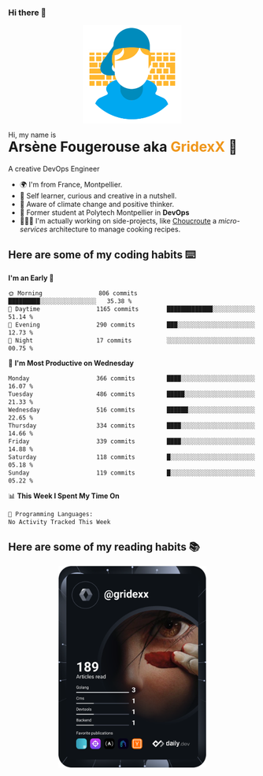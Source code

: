 ### Hi there 👋

<!--
**GridexX/gridexx** is a ✨ _special_ ✨ repository because its `README.md` (this file) appears on your GitHub profile.

Here are some ideas to get you started:

- 🔭 I’m currently working on ...
- 🌱 I’m currently learning ...
- 👯 I’m looking to collaborate on ...
- 🤔 I’m looking for help with ...
- 💬 Ask me about ...
- 📫 How to reach me: ...
- 😄 Pronouns: ...
- ⚡ Fun fact: ...
-->


<!-- Header -->
<div align="center">
  <img align="center" src="./images/user_profile.png" width="200">
</div>
<p>Hi, my name is</p> 
<h1 style="margin-top:-15px">Arsène Fougerouse aka <span style="color:#ef961a">GridexX</span> 👋</h1>

A creative DevOps Engineer

- 🌍 I'm from France, Montpellier.
- 🎨 Self learner, curious and creative in a nutshell. 
- 🌱 Aware of climate change and positive thinker.
- 📕 Former student at Polytech Montpellier in **DevOps**
- 👨🏻‍💻 I'm actually working on side-projects, like [Choucroute](https://github.com/choucroute-orga) a *micro-services* architecture to manage cooking recipes.


## Here are some of my coding habits ⌨️

<!-- Add a section about tech and Ops stack
  Like this one : https://github.com/Xanthus58#-tech-stack
-->
<!--START_SECTION:waka-->
**I'm an Early 🐤** 

```text
🌞 Morning                806 commits         █████████░░░░░░░░░░░░░░░░   35.38 % 
🌆 Daytime                1165 commits        █████████████░░░░░░░░░░░░   51.14 % 
🌃 Evening                290 commits         ███░░░░░░░░░░░░░░░░░░░░░░   12.73 % 
🌙 Night                  17 commits          ░░░░░░░░░░░░░░░░░░░░░░░░░   00.75 % 
```
📅 **I'm Most Productive on Wednesday** 

```text
Monday                   366 commits         ████░░░░░░░░░░░░░░░░░░░░░   16.07 % 
Tuesday                  486 commits         █████░░░░░░░░░░░░░░░░░░░░   21.33 % 
Wednesday                516 commits         ██████░░░░░░░░░░░░░░░░░░░   22.65 % 
Thursday                 334 commits         ████░░░░░░░░░░░░░░░░░░░░░   14.66 % 
Friday                   339 commits         ████░░░░░░░░░░░░░░░░░░░░░   14.88 % 
Saturday                 118 commits         █░░░░░░░░░░░░░░░░░░░░░░░░   05.18 % 
Sunday                   119 commits         █░░░░░░░░░░░░░░░░░░░░░░░░   05.22 % 
```


📊 **This Week I Spent My Time On** 

```text
💬 Programming Languages: 
No Activity Tracked This Week
```


<!--END_SECTION:waka-->

## Here are some of my reading habits 📚
<div  align="center">
  <img src="./images/devcard.svg" width="300">
</div>

